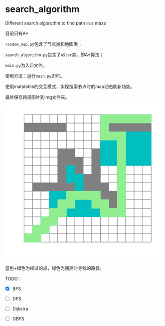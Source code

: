 # search_algorithm
Different search algoruthm to find path in a maze

目前只有A*

`random_map.py`包含了节点类和地图类；

`search_algorithm.py`包含了`AStar`类，即A*算法；

`main.py`为入口文件。

使用方法：运行`main.py`即可。

使用matplotlib的交互模式，实现搜索节点时的map动态刷新功能。

最终保存路径图片到img文件夹。

<img src="img/AStar.png" alt="示例" style="zoom:100%;" />

蓝色+绿色为经过的点，绿色为回溯时寻找的路径。



TODO：

- [x] BFS
- [ ] DFS
- [ ] Dijkstra
- [ ] GBFS

